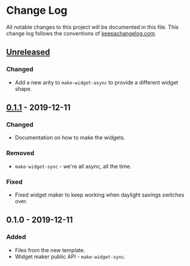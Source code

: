 # Change Log
All notable changes to this project will be documented in this file. This change log follows the conventions of [keepachangelog.com](http://keepachangelog.com/).

## [Unreleased]
### Changed
- Add a new arity to `make-widget-async` to provide a different widget shape.

## [0.1.1] - 2019-12-11
### Changed
- Documentation on how to make the widgets.

### Removed
- `make-widget-sync` - we're all async, all the time.

### Fixed
- Fixed widget maker to keep working when daylight savings switches over.

## 0.1.0 - 2019-12-11
### Added
- Files from the new template.
- Widget maker public API - `make-widget-sync`.

[Unreleased]: https://github.com/your-name/asami-loom/compare/0.1.1...HEAD
[0.1.1]: https://github.com/your-name/asami-loom/compare/0.1.0...0.1.1
